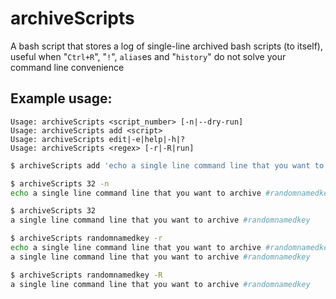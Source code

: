 archiveScripts
==============

A bash script that stores a log of single-line archived bash scripts (to itself), useful when "```Ctrl+R```", "```!```", ```alias```es and "```history```" do not solve your command line convenience


Example usage:
--------------

```
Usage: archiveScripts <script_number> [-n|--dry-run]
Usage: archiveScripts add <script>
Usage: archiveScripts edit|-e|help|-h|?
Usage: archiveScripts <regex> [-r|-R|run]
```

```bash
$ archiveScripts add 'echo a single line command line that you want to archive #randomnamedkey'

$ archiveScripts 32 -n
echo a single line command line that you want to archive #randomnamedkey

$ archiveScripts 32
a single line command line that you want to archive #randomnamedkey

$ archiveScripts randomnamedkey -r
echo a single line command line that you want to archive #randomnamedkey
a single line command line that you want to archive #randomnamedkey

$ archiveScripts randomnamedkey -R
a single line command line that you want to archive #randomnamedkey

```
